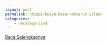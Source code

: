 ```yaml
---
layout: post
permalink: /mimpi-buaya-besar-menurut-islam/
categories:
    - Uncategorized
---
```


[Baca Selengkapnya](/10)